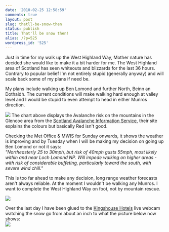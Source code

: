 ```yaml
---
date: '2010-02-25 12:58:59'
comments: true
layout: post
slug: thatll-be-snow-then
status: publish
title: That'll be snow then!
alias: /?p=525
wordpress_id: '525'
---
```


Just in time for my walk up the West Highland Way, Mother nature has decided she would like to make it a bit harder for me. The West Highland area of Scotland has seen whiteouts and blizzards for the last 36 hours. Contrary to popular belief I'm not entirely stupid (generally anyway) and will scale back some of my plans if need be.  

My plans include walking up Ben Lomond and further North, Beinn an Dothaidh. The current conditions will make walking hard enough at valley level and I would be stupid to even attempt to head in either Munros direction.  

[![](http://dl.dropbox.com/u/2657852/website/images/Avalanche.jpg)](http://dl.dropbox.com/u/2657852/website/images/Avalanche.jpg)  <!-- more -->
The chart above displays the Avalanche risk on the mountains in the Glencoe area from the [Scotland Avalanche Information Service](http://www.sais.gov.uk/), their site explains the colours but basically Red isn't good.  

Checking the Met Office & MWIS for Sunday onwards, it shows the weather is improving and by Tuesday when I will be making my decision on going up Ben Lomond or not it says:  
_"Northeasterly 25 to 30mph, but risk of 40mph gusts 55mph, most likely within and near Loch Lomond NP. Will impede walking on higher areas - with risk of considerable buffeting, particularly toward the south, with severe wind chill."_  

This is too far ahead to make any decision, long range weather forecasts aren't always reliable. At the moment I wouldn't be walking any Munros. I want to complete the West Highland Way on foot, not by mountain rescue.  

[![](http://dl.dropbox.com/u/2657852/website/images/Met-Office.jpg)](http://dl.dropbox.com/u/2657852/website/images/Met-Office.jpg)  

Over the last day I have been glued to the [Kingshouse Hotels](http://www.kingy.com/) live webcam watching the snow go from about an inch to what the picture below now shows:  
[![](http://dl.dropbox.com/u/2657852/website/images/Kingshouse.jpg)](http://dl.dropbox.com/u/2657852/website/images/Kingshouse.jpg)

